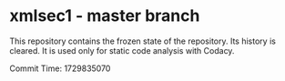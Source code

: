# xmlsec1 - master branch

This repository contains the frozen state of the repository.
Its history is cleared. It is used only for static code
analysis with Codacy.

Commit Time: 1729835070